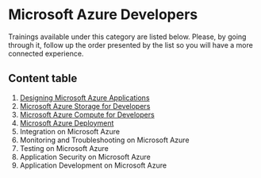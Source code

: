 # Microsoft Azure Developers

Trainings available under this category are listed below. Please, by going through it, follow up the order presented by the list so you will have a more connected experience.

## Content table

1. [Designing Microsoft Azure Applications](https://github.com/AzureForEducation/trainings/blob/master/azurefundamentals/2_azure_fundamentals/azure_developer/designing_applications/index.md)
2. [Microsoft Azure Storage for Developers](https://github.com/AzureForEducation/trainings/blob/master/azurefundamentals/2_azure_fundamentals/azure_developer/storage_developers/index.md)
3. [Microsoft Azure Compute for Developers](https://github.com/AzureForEducation/trainings/blob/master/azurefundamentals/2_azure_fundamentals/azure_developer/compute_developers/index.md)
4. [Microsoft Azure Deployment](https://github.com/AzureForEducation/trainings/blob/master/azurefundamentals/2_azure_fundamentals/azure_developer/deployment_developers/index.md)
5. Integration on Microsoft Azure
6. Monitoring and Troubleshooting on Microsoft Azure
7. Testing on Microsoft Azure
8. Application Security on Microsoft Azure
9. Application Development on Microsoft Azure